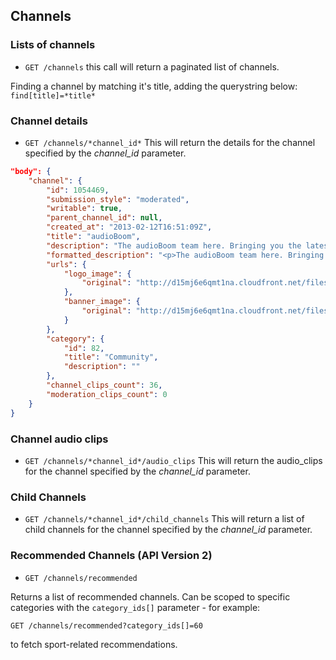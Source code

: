 ## Channels ##

### Lists of channels ###

 * `GET /channels`
  this call will return a paginated list of channels.

  Finding a channel by matching it's title, adding the querystring below:
    `find[title]=*title*`


### Channel details ###

 * `GET /channels/*channel_id*`
  This will return the details for the channel specified by the *channel_id* parameter.


```json
"body": {
    "channel": {
        "id": 1054469,
        "submission_style": "moderated",
        "writable": true,
        "parent_channel_id": null,
        "created_at": "2013-02-12T16:51:09Z",
        "title": "audioBoom",
        "description": "The audioBoom team here. Bringing you the latest from the office and everywhere else. \nFollow us for updates, offers, competitions and our own special version of community outreach. Get in touch either here, @audioBoom or FB. We love to listen.\nLondon\nhttp://audioboom.com\n",
        "formatted_description": "<p>The audioBoom team here. Bringing you the latest from the office and everywhere else. \nFollow us for updates, offers, competitions and our own special version of community outreach. Get in touch either here, @audioBoom or FB. We love to listen.\nLondon\n<a href=\"http://audioboom.com\">http://audioboom.com</a></p>\n",
        "urls": {
            "logo_image": {
                "original": "http://d15mj6e6qmt1na.cloudfront.net/files/images/0405/4536/audioboo_logo.jpg"
            },
            "banner_image": {
                "original": "http://d15mj6e6qmt1na.cloudfront.net/files/images/0417/0263/audioboo_banner_2.jpg"
            }
        },
        "category": {
            "id": 82,
            "title": "Community",
            "description": ""
        },
        "channel_clips_count": 36,
        "moderation_clips_count": 0
    }
}
```

### Channel audio clips ###

 * `GET /channels/*channel_id*/audio_clips`
  This will return the audio_clips for the channel specified by the *channel_id* parameter.

### Child Channels ###

 * `GET /channels/*channel_id*/child_channels`
  This will return a list of child channels for the channel specified by the *channel_id* parameter.

### Recommended Channels (API Version 2) ###
  
  * `GET /channels/recommended`

  Returns a list of recommended channels.   Can be scoped to specific categories with the `category_ids[]` parameter - for example:

  `GET /channels/recommended?category_ids[]=60`

  to fetch sport-related recommendations.
